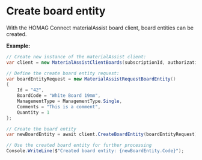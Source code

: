 <h1 id="createBoardEntity"> Create board entity</h1>

With the HOMAG Connect materialAssist board client, board entities can be created. 

<strong>Example:</strong>

```csharp
// Create new instance of the materialAssist client:
var client = new MaterialAssistClientBoards(subscriptionId, authorizationKey);

// Define the create board entity request:
var boardEntityRequest = new MaterialAssistRequestBoardEntity()
{
    Id = "42",
    BoardCode = "White Board 19mm",
    ManagementType = ManagementType.Single,
    Comments = "This is a comment",
    Quantity = 1
};

// Create the board entity
var newBoardEntity = await client.CreateBoardEntity(boardEntityRequest);

// Use the created board entity for further processing
Console.WriteLine($"Created board entity: {newBoardEntity.Code}");
```
